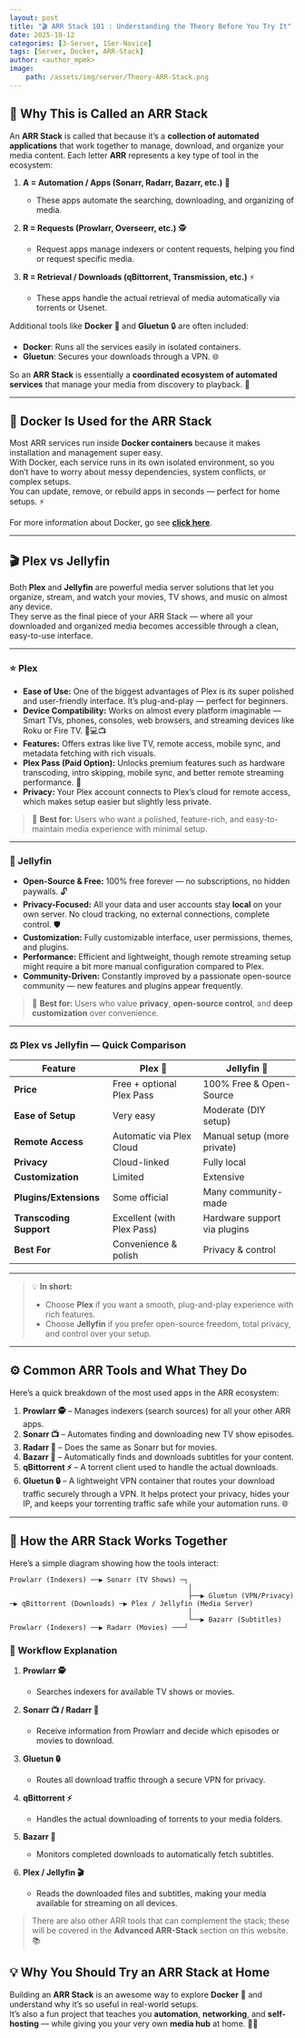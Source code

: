 ```yaml
---
layout: post
title: "🎬 ARR Stack 101 : Understanding the Theory Before You Try It"
date: 2025-10-12
categories: [3-Server, 1Ser-Novice]
tags: [Server, Docker, ARR-Stack]
author: <author_mpmk>
image:
    path: /assets/img/server/Theory-ARR-Stack.png
---
```


## 🤔 Why This is Called an ARR Stack

An **ARR Stack** is called that because it’s a **collection of automated applications** that work together to manage, download, and organize your media content. Each letter **ARR** represents a key type of tool in the ecosystem:

1. **A = Automation / Apps (Sonarr, Radarr, Bazarr, etc.)** 🔄  
   - These apps automate the searching, downloading, and organizing of media.

2. **R = Requests (Prowlarr, Overseerr, etc.)** 🕵️  
   - Request apps manage indexers or content requests, helping you find or request specific media.

3. **R = Retrieval / Downloads (qBittorrent, Transmission, etc.)** ⚡  
   - These apps handle the actual retrieval of media automatically via torrents or Usenet.

Additional tools like **Docker** 🐳 and **Gluetun** 🔒 are often included:  
- **Docker**: Runs all the services easily in isolated containers.  
- **Gluetun**: Secures your downloads through a VPN. 🌐  

So an **ARR Stack** is essentially a **coordinated ecosystem of automated services** that manage your media from discovery to playback. 🎉

---

## 🐳 Docker Is Used for the ARR Stack

Most ARR services run inside **Docker containers** because it makes installation and management super easy.  
With Docker, each service runs in its own isolated environment, so you don’t have to worry about messy dependencies, system conflicts, or complex setups.  
You can update, remove, or rebuild apps in seconds — perfect for home setups. ⚡  

For more information about Docker, go see **[click here](#)**.

---

## 🎬 Plex vs Jellyfin

Both **Plex** and **Jellyfin** are powerful media server solutions that let you organize, stream, and watch your movies, TV shows, and music on almost any device.  
They serve as the final piece of your ARR Stack — where all your downloaded and organized media becomes accessible through a clean, easy-to-use interface.

---

### ⭐ Plex
- **Ease of Use:** One of the biggest advantages of Plex is its super polished and user-friendly interface. It’s plug-and-play — perfect for beginners.  
- **Device Compatibility:** Works on almost every platform imaginable — Smart TVs, phones, consoles, web browsers, and streaming devices like Roku or Fire TV. 📱💻📺  
- **Features:** Offers extras like live TV, remote access, mobile sync, and metadata fetching with rich visuals.  
- **Plex Pass (Paid Option):** Unlocks premium features such as hardware transcoding, intro skipping, mobile sync, and better remote streaming performance. 💎  
- **Privacy:** Your Plex account connects to Plex’s cloud for remote access, which makes setup easier but slightly less private.

> 🧡 **Best for:** Users who want a polished, feature-rich, and easy-to-maintain media experience with minimal setup.

---

### 🐧 Jellyfin
- **Open-Source & Free:** 100% free forever — no subscriptions, no hidden paywalls. 🔓  
- **Privacy-Focused:** All your data and user accounts stay **local** on your own server. No cloud tracking, no external connections, complete control. 🛡️  
- **Customization:** Fully customizable interface, user permissions, themes, and plugins.  
- **Performance:** Efficient and lightweight, though remote streaming setup might require a bit more manual configuration compared to Plex.  
- **Community-Driven:** Constantly improved by a passionate open-source community — new features and plugins appear frequently.

> 💚 **Best for:** Users who value **privacy**, **open-source control**, and **deep customization** over convenience.

---

### ⚖️ Plex vs Jellyfin — Quick Comparison

| Feature | Plex 💎 | Jellyfin 🐧 |
|----------|----------|-------------|
| **Price** | Free + optional Plex Pass | 100% Free & Open-Source |
| **Ease of Setup** | Very easy | Moderate (DIY setup) |
| **Remote Access** | Automatic via Plex Cloud | Manual setup (more private) |
| **Privacy** | Cloud-linked | Fully local |
| **Customization** | Limited | Extensive |
| **Plugins/Extensions** | Some official | Many community-made |
| **Transcoding Support** | Excellent (with Plex Pass) | Hardware support via plugins |
| **Best For** | Convenience & polish | Privacy & control |

---

> 💡 **In short:**  
> - Choose **Plex** if you want a smooth, plug-and-play experience with rich features.  
> - Choose **Jellyfin** if you prefer open-source freedom, total privacy, and control over your setup.

---

## ⚙️ Common ARR Tools and What They Do

Here’s a quick breakdown of the most used apps in the ARR ecosystem:

1. **Prowlarr 🕵️** – Manages indexers (search sources) for all your other ARR apps.  
2. **Sonarr 📺** – Automates finding and downloading new TV show episodes.  
3. **Radarr 🎥** – Does the same as Sonarr but for movies.  
4. **Bazarr 💬** – Automatically finds and downloads subtitles for your content.  
5. **qBittorrent ⚡** – A torrent client used to handle the actual downloads.  
6. **Gluetun 🔒** – A lightweight VPN container that routes your download traffic securely through a VPN. It helps protect your privacy, hides your IP, and keeps your torrenting traffic safe while your automation runs. 🌐  



---

## 🧩 How the ARR Stack Works Together

Here’s a simple diagram showing how the tools interact:

    Prowlarr (Indexers) ──▶ Sonarr (TV Shows) ─┐
                                                │
                                                ├──▶ Gluetun (VPN/Privacy) ─▶ qBittorrent (Downloads) ─▶ Plex / Jellyfin (Media Server)
                                                │
                                                └──▶ Bazarr (Subtitles)                                            
    Prowlarr (Indexers) ──▶ Radarr (Movies) ───┘

### 🔹 Workflow Explanation

1. **Prowlarr 🕵️**  
   - Searches indexers for available TV shows or movies.  

2. **Sonarr 📺 / Radarr 🎥**  
   - Receive information from Prowlarr and decide which episodes or movies to download.  

3. **Gluetun 🔒**  
   - Routes all download traffic through a secure VPN for privacy.  

4. **qBittorrent ⚡**  
   - Handles the actual downloading of torrents to your media folders.  

5. **Bazarr 💬**  
   - Monitors completed downloads to automatically fetch subtitles.  

6. **Plex / Jellyfin 🎬**  
   - Reads the downloaded files and subtitles, making your media available for streaming on all devices.  

> There are also other ARR tools that can complement the stack; these will be covered in the **Advanced ARR-Stack** section on this website. 📚

## 💡 Why You Should Try an ARR Stack at Home

Building an **ARR Stack** is an awesome way to explore **Docker** 🐳 and understand why it’s so useful in real-world setups.  
It’s also a fun project that teaches you **automation**, **networking**, and **self-hosting** — while giving you your very own **media hub** at home. 🏡🎉